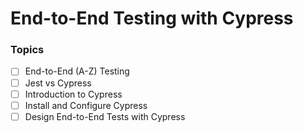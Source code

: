 # End-to-End Testing with Cypress

### Topics
- [ ] End-to-End (A-Z) Testing
- [ ] Jest vs Cypress
- [ ] Introduction to Cypress
- [ ] Install and Configure Cypress
- [ ] Design End-to-End Tests with Cypress
